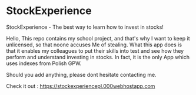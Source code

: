 # StockExperience
StockExperience - The best way to learn how to invest in stocks!

Hello,
This repo contains my school project, and that's why I want to keep it unlicensed, so that noone accuses Me of stealing. What this app does is that it enables my colleagues to put their skills into test and see how they perform and understand investing in stocks. In fact, it is the only App which uses indexes from Polish GPW.

Should you add anything, please dont hesitate contacting me.

Check it out : https://stockexperiencepl.000webhostapp.com
